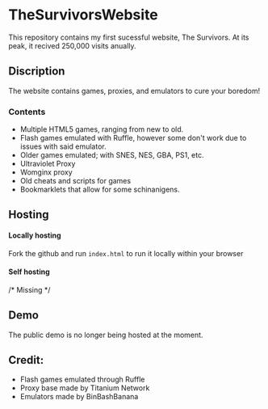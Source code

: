 # TheSurvivorsWebsite

This repository contains my first sucessful website, The Survivors.
At its peak, it recived 250,000 visits anually. 

## Discription

The website contains games, proxies, and emulators to cure your boredom! 

### Contents
* Multiple HTML5 games, ranging from new to old.
* Flash games emulated with Ruffle, however some don't work due to issues with said emulator.
* Older games emulated; with SNES, NES, GBA, PS1, etc. 
* Ultraviolet Proxy
* Womginx proxy 
* Old cheats and scripts for games
* Bookmarklets that allow for some schinanigens.

## Hosting
#### Locally hosting
Fork the github and run ```index.html``` to run it locally within your browser

#### Self hosting
/* Missing */

## Demo

The public demo is no longer being hosted at the moment. 

## Credit:

* Flash games emulated through Ruffle
* Proxy base made by Titanium Network
* Emulators made by BinBashBanana 

